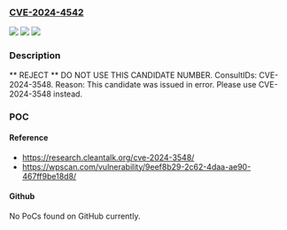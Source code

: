 ### [CVE-2024-4542](https://cve.mitre.org/cgi-bin/cvename.cgi?name=CVE-2024-4542)
![](https://img.shields.io/static/v1?label=Product&message=n%2Fa&color=blue)
![](https://img.shields.io/static/v1?label=Version&message=n%2Fa&color=blue)
![](https://img.shields.io/static/v1?label=Vulnerability&message=n%2Fa&color=blue)

### Description

** REJECT ** DO NOT USE THIS CANDIDATE NUMBER. ConsultIDs: CVE-2024-3548. Reason: This candidate was issued in error. Please use CVE-2024-3548 instead.

### POC

#### Reference
- https://research.cleantalk.org/cve-2024-3548/
- https://wpscan.com/vulnerability/9eef8b29-2c62-4daa-ae90-467ff9be18d8/

#### Github
No PoCs found on GitHub currently.

